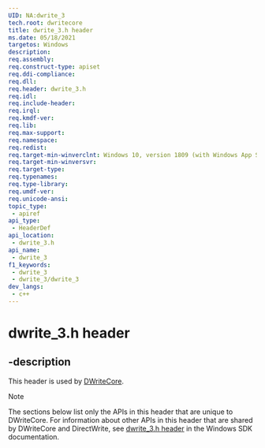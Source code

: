 ```yaml
---
UID: NA:dwrite_3
tech.root: dwritecore
title: dwrite_3.h header
ms.date: 05/18/2021 
targetos: Windows
description: 
req.assembly: 
req.construct-type: apiset
req.ddi-compliance: 
req.dll: 
req.header: dwrite_3.h
req.idl: 
req.include-header: 
req.irql: 
req.kmdf-ver: 
req.lib: 
req.max-support: 
req.namespace: 
req.redist: 
req.target-min-winverclnt: Windows 10, version 1809 (with Windows App SDK 0.5 or later)
req.target-min-winversvr: 
req.target-type: 
req.typenames: 
req.type-library: 
req.umdf-ver: 
req.unicode-ansi: 
topic_type:
 - apiref
api_type:
 - HeaderDef
api_location:
 - dwrite_3.h
api_name:
 - dwrite_3
f1_keywords:
 - dwrite_3
 - dwrite_3/dwrite_3
dev_langs:
 - c++
---
```


# dwrite_3.h header


## -description

This header is used by [DWriteCore](../_dwritecore/index.md).

> [!NOTE]
> The sections below list only the APIs in this header that are unique to DWriteCore. For information about other APIs in this header that are shared by DWriteCore and DirectWrite, see [dwrite_3.h header](/windows/win32/api/dwrite_3/) in the Windows SDK documentation.
